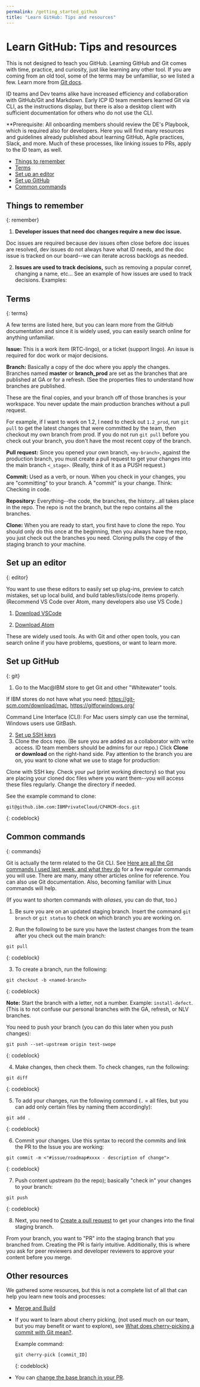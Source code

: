 ```yaml
---
permalink: /getting_started_github
title: "Learn GitHub: Tips and resources"
---
```


# Learn GitHub: Tips and resources
This is not designed to teach you GitHub. Learning GitHub and Git comes with time, practice, and curiosity, just like learning any other tool. If you are coming from an old tool, some of the terms may be unfamiliar, so we listed a few. Learn more from [Git docs](https://git-scm.com/).

ID teams and Dev teams alike have increased efficiency and collaboration with GitHub/Git and Markdown. Early ICP ID team members learned Git via CLI, as the instructions display, but there is also a desktop client with sufficient documentation for others who do not use the CLI.

**Prerequisite: All onboarding members should review the DE's Playbook, which is required also for developers. Here you will find many resources and guidelines already published about learning GitHub, Agile practices, Slack, and more. Much of these processes, like linking issues to PRs, apply to the ID team, as well.


 - [Things to remember](#remember)
 - [Terms](#terms)
 - [Set up an editor](#editor)
 - [Set up GitHub](#git)
 - [Common commands](#commands)

## Things to remember
{: remember}

1. **Developer issues that need doc changes require a new doc issue.**

  Doc issues are required because dev issues often close before doc issues are resolved, dev issues do not always have what ID needs, and the doc issue is tracked on our board--we can iterate across backlogs as needed. 

2. **Issues are used to track decisions,** such as removing a popular conref, changing a name, etc... See an example of how issues are used to track decisions. Examples:

## Terms
{: terms}

A few terms are listed here, but you can learn more from the GitHub documentation and since it is widely used, you can easily search online for anything unfamiliar.

**Issue:** This is a work item (RTC-lingo), or a ticket (support lingo). An issue is required for doc work or major decisions.

**Branch:** Basically a copy of the doc where you apply the changes. Branches named **master** or **branch_prod** are set as the branches that are published at GA or for a refresh. (See the properties files to understand how branches are published. 
  
These are the final copies, and your branch off of those branches is your workspace. You never update the main production branches without a pull request. 

For example, if I want to work on 1.2, I need to check out `1.2_prod`, run `git pull` to get the latest changes that were committed by the team, then checkout my own branch from prod. If you do not run `git pull` before you check out your branch, you don't have the most recent copy of the branch.
  
**Pull request:** Since you opened your own branch, `<my-branch>`, against the production branch, you must create a pull request to get your changes into the main branch `<_stage>`. (Really, think of it as a PUSH request.)
  
**Commit:** Used as a verb, or noun. When you check in your changes, you are "committing" to your branch. A "commit" is your change. Think: Checking in code.
  
**Repository:** Everything--the code, the branches, the history...all takes place in the repo. The repo is not the branch, but the repo contains all the branches.

**Clone:** When you are ready to start, you first have to clone the repo. You should only do this once at the beginning, then you always have the repo, you just check out the branches you need. Cloning pulls the copy of the staging branch to your machine.

## Set up an editor
{: editor}
   
You want to use these editors to easily set up plug-ins, preview to catch mistakes, set up local build, and build tables/lists/code items properly. (Recommend VS Code over Atom, many developers also use VS Code.)

1. [Download VSCode](https://code.visualstudio.com/)

2. [Download Atom](https://atom.io/) 

These are widely used tools. As with Git and other open tools, you can search online if you have problems, questions, or want to learn more.

## Set up GitHub
{: git}

1. Go to the Mac@IBM store to get Git and other "Whitewater" tools. 

  If IBM stores do not have what you need: https://git-scm.com/download/mac, https://gitforwindows.org/
  
  Command Line Interface (CLI): For Mac users simply can use the terminal, Windows users use GitBash.

2. [Set up SSH keys](https://help.github.com/articles/generating-a-new-ssh-key-and-adding-it-to-the-ssh-agent/)
 
3. Clone the docs repo. (Be sure you are added as a collaborator with write access. ID team members should be admins for our repo.) Click **Clone or download** on the right-hand side. Pay attention to the branch you are on, you want to clone what we use to stage for production:

  Clone with SSH key. Check your `pwd` (print working directory) so that you are placing your cloned doc files where you want them--you will access these files regularly. Change the directory if needed.
  
  See the example command to clone:
 
  ```
  git@github.ibm.com:IBMPrivateCloud/CP4MCM-docs.git
  ```
  {: codeblock}
     
## Common commands
{: commands}

Git is actually the term related to the Git CLI. See [Here are all the Git commands I used last week, and what they do](https://www.freecodecamp.org/news/git-cheat-sheet-and-best-practices-c6ce5321f52/) for a few regular commands you will use. There are many, many other articles online for reference. You can also use Git documentation. Also, becoming familiar with Linux commands will help.

(If you want to shorten commands with _aliases_, you can do that, too.)

1. Be sure you are on an updated staging branch. Insert the command `git branch` or `git status` to check on which branch you are working on. 

2. Run the following to be sure you have the lastest changes from the team after you check out the main branch:

 ```
 git pull
 ```
 {: codeblock}
  
3. To create a branch, run the following:

  ```
  git checkout -b <named-branch>
  ```
  {: codeblock}
  
  **Note:** Start the branch with a letter, not a number. Example: `install-defect`. (This is to not confuse our personal branches with the GA, refresh, or NLV branches.
  
  You need to push your branch (you can do this later when you push changes):
  
  ```
  git push --set-upstream origin test-swope
  ```
  {: codeblock}
  
4. Make changes, then check them. To check changes, run the following:

  ```
  git diff
  ```
  {: codeblock}
  
5. To add your changes, run the following command (`.` = all files, but you can add only certain files by naming them accordingly):

  ```
  git add .
  ```
  {: codeblock}
      
6. Commit your changes. Use this syntax to record the commits and link the PR to the Issue you are working:

  ```
  git commit -m <"#issue/roadmap#xxxx - description of change">
  ```
  {: codeblock}
    
7. Push content upstream (to the repo); basically "check in" your changes to your branch:

 ```
 git push
 ```
 {: codeblock}
 
8. Next, you need to [Create a pull request](https://help.github.com/en/github/collaborating-with-issues-and-pull-requests/creating-a-pull-request) to get your changes into the final staging branch. 

From your branch, you want to "PR" into the staging branch that you branched from. Creating the PR is fairly intuitive. Additionally, this is where you ask for peer reviewers and developer reviewers to approve your content before you merge.

## Other resources

We gathered some resources, but this is not a complete list of all that can help you learn new tools and processes:
 
 - [Merge and Build](https://github.ibm.com/IBMPrivateCloud/docs#transform-the-docs)

 - If you want to learn about cherry picking, (not used much on our team, but you may benefit or want to explore), see [What does cherry-picking a commit with Git mean?](https://stackoverflow.com/questions/9339429/what-does-cherry-picking-a-commit-with-git-mean).

   Example command:

   ```
   git cherry-pick [commit_ID]
   ```
   {: codeblock}

 - You can [change the base branch in your PR](https://help.github.com/en/articles/changing-the-base-branch-of-a-pull-request).


